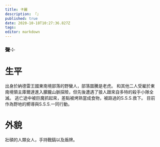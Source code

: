```yaml
---
title: 卡麗
description: 『』
published: true
date: 2020-10-18T10:27:36.827Z
tags: 
editor: markdown
---
```


### ~~聲：~~
# 生平
出身於納德雷王國東南境部落的野蠻人，部落圖騰是老虎。
和其他二人受雇於東南境領主庫爾達進入朦朧山脈探險，但先後遭遇了狼人跟來自多特的殺手小隊全滅。
逃亡途中被巨魔抓起來，差點被烤熟當成食物，被路過的S.S.S.救下。
目前作為野地的嚮導與S.S.S.一同行動。

# 外貌
壯碩的人類女人，手持戰鎬以及盾牌。